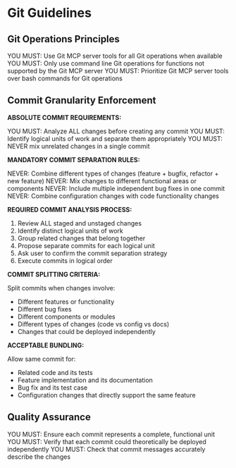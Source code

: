 # Git Guidelines

## Git Operations Principles

YOU MUST: Use Git MCP server tools for all Git operations when available
YOU MUST: Only use command line Git operations for functions not supported by the Git MCP server
YOU MUST: Prioritize Git MCP server tools over bash commands for Git operations

## Commit Granularity Enforcement

**ABSOLUTE COMMIT REQUIREMENTS:**

YOU MUST: Analyze ALL changes before creating any commit
YOU MUST: Identify logical units of work and separate them appropriately
YOU MUST: NEVER mix unrelated changes in a single commit

**MANDATORY COMMIT SEPARATION RULES:**

NEVER: Combine different types of changes (feature + bugfix, refactor + new feature)
NEVER: Mix changes to different functional areas or components
NEVER: Include multiple independent bug fixes in one commit
NEVER: Combine configuration changes with code functionality changes

**REQUIRED COMMIT ANALYSIS PROCESS:**

1. Review ALL staged and unstaged changes
2. Identify distinct logical units of work
3. Group related changes that belong together
4. Propose separate commits for each logical unit
5. Ask user to confirm the commit separation strategy
6. Execute commits in logical order

**COMMIT SPLITTING CRITERIA:**

Split commits when changes involve:

- Different features or functionality
- Different bug fixes
- Different components or modules
- Different types of changes (code vs config vs docs)
- Changes that could be deployed independently

**ACCEPTABLE BUNDLING:**

Allow same commit for:

- Related code and its tests
- Feature implementation and its documentation
- Bug fix and its test case
- Configuration changes that directly support the same feature

## Quality Assurance

YOU MUST: Ensure each commit represents a complete, functional unit
YOU MUST: Verify that each commit could theoretically be deployed independently
YOU MUST: Check that commit messages accurately describe the changes
